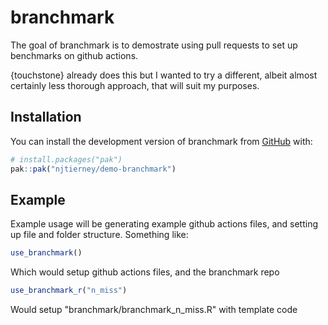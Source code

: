 
# branchmark

<!-- badges: start -->
<!-- badges: end -->

The goal of branchmark is to demostrate using pull requests to set up benchmarks
on github actions. 

{touchstone} already does this but I wanted to try a different, albeit almost certainly less thorough approach, that will suit my purposes.

## Installation

You can install the development version of branchmark from [GitHub](https://github.com/) with:

``` r
# install.packages("pak")
pak::pak("njtierney/demo-branchmark")
```

## Example

Example usage will be generating example github actions files, and setting up file and folder structure. Something like:

```r
use_branchmark()
```

Which would setup github actions files, and the branchmark repo

```r
use_branchmark_r("n_miss")
```

Would setup "branchmark/branchmark_n_miss.R" with template code

